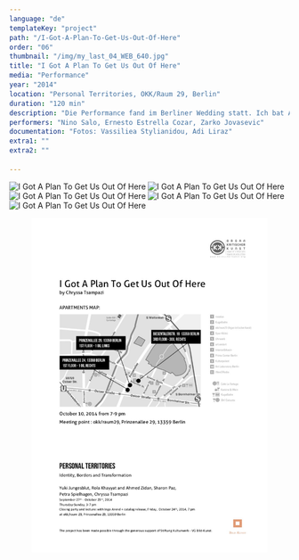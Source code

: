 ```yaml
---
language: "de"
templateKey: "project"
path: "/I-Got-A-Plan-To-Get-Us-Out-Of-Here"
order: "06"
thumbnail: "/img/my_last_04_WEB_640.jpg"
title: "I Got A Plan To Get Us Out Of Here"
media: "Performance"
year: "2014"
location: "Personal Territories, OKK/Raum 29, Berlin"
duration: "120 min"
description: "Die Performance fand im Berliner Wedding statt. Ich bat AnwohnerInnen aus drei Wohnungen, an der Entwicklung einer kurzen musikalischen Komposition teilzunehmen. Das Ergebnis sollte dann in ihren Wohnungen einem Publikum präsentiert werden. Zwei Wochen lang erarbeitete jeweils einE erfahreneR SängerIn gemeinsam mit den BewohnerInnen der drei Haushalte ein Stück. Die Gruppen lasen Franz Kafkas „Verwandlung“ und beschäftigten sich mit der Figur des Gregor Samsa, der nach und nach nicht nur seinen Platz in der Gesellschaft sondern auch in seiner Familie verliert. Eine der entstandenen Kompositionen beinhaltete daher beispielsweise Sprache, die schrittweise nur noch durch Laute ersetzt wird. Der Titel des Projekts „I Got A Plan To Get Us Out Of Here“ diente den Teilnehmenden als Ausgangspunkt. Während der Aufführung dieser Stücke konnte sich das Publikum in den jeweiligen Wohnungen frei bewegen und den Kompositionen zuhören."
performers: "Nino Salo, Ernesto Estrella Cozar, Zarko Jovasevic"
documentation: "Fotos: Vassiliea Stylianidou, Adi Liraz"
extra1: ""
extra2: ""

---
```

![I Got A Plan To Get Us Out Of Here](/img/i_got_a_plan_04_WEB_2880r.jpg)
![I Got A Plan To Get Us Out Of Here](/img/i_got_a_plan_05_WEB_2880r.jpg)
![I Got A Plan To Get Us Out Of Here](/img/i_got_a_plan_06_WEB_2880r.jpg)
![I Got A Plan To Get Us Out Of Here](/img/i_got_a_plan_07_WEB_2880r.jpg)
![I Got A Plan To Get Us Out Of Here](/img/i_got_a_plan_08_WEB_2880r.jpg)

<figure class="photo">
<img src="img/i_got_a_plan/map_chryssa.jpg" alt="map">
</figure>

